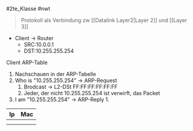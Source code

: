 #2te_Klasse #nwt 

> Protokoll als Verbindung zw [[Datalink Layer2|Layer 2]] und [[Layer 3]]

- Client → Router 
	- SRC:10.0.0.1 
	- DST:10.255.255.254 

Client ARP-Table
1. Nachschauen in der ARP-Tabelle 
2. Who is "10.255.255.254" → ARP-Request 
	1. Brodcast → L2-DSt FF:FF:FF:FF:FF:FF 
	2. Jeder, der nicht 10.255.255.254 ist verwirft, das Packet 
3. I am "10.255.255.254" → ARP-Reply 
	1. 

| Ip  | Mac |
| --- | --- |
|     |     |
|     |     |

